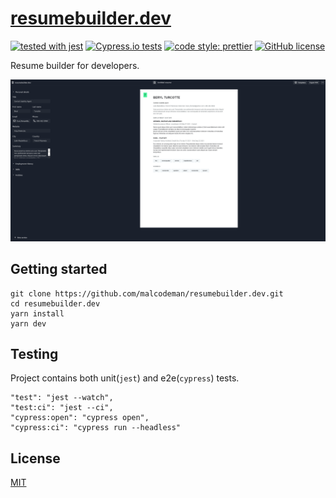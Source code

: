 # [resumebuilder.dev](https://www.resumebuilder.dev)

[![tested with jest](https://img.shields.io/badge/tested_with-jest-99424f.svg)](https://github.com/facebook/jest)
[![Cypress.io tests](https://img.shields.io/badge/cypress.io-tests-green.svg?style=flat-square)](https://cypress.io)
[![code style: prettier](https://img.shields.io/badge/code_style-prettier-ff69b4.svg)](https://github.com/prettier/prettier)
[![GitHub license](https://img.shields.io/badge/license-MIT-blue.svg)](https://github.com/malcodeman/resumebuilder.dev/blob/master/LICENSE)

Resume builder for developers.

![Screenshot](readme/screenshot.png)

## Getting started

```
git clone https://github.com/malcodeman/resumebuilder.dev.git
cd resumebuilder.dev
yarn install
yarn dev
```

## Testing

Project contains both unit(`jest`) and e2e(`cypress`) tests.

```
"test": "jest --watch",
"test:ci": "jest --ci",
"cypress:open": "cypress open",
"cypress:ci": "cypress run --headless"
```

## License

[MIT](./LICENSE)
